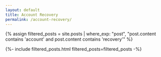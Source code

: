 ```yaml
---
layout: default
title: Account Recovery
permalink: /account-recovery/
---
```

{% assign filtered_posts = site.posts | where_exp: "post", "post.content contains 'account' and post.content contains 'recovery'" %}

{%- include filtered_posts.html filtered_posts=filtered_posts -%}
